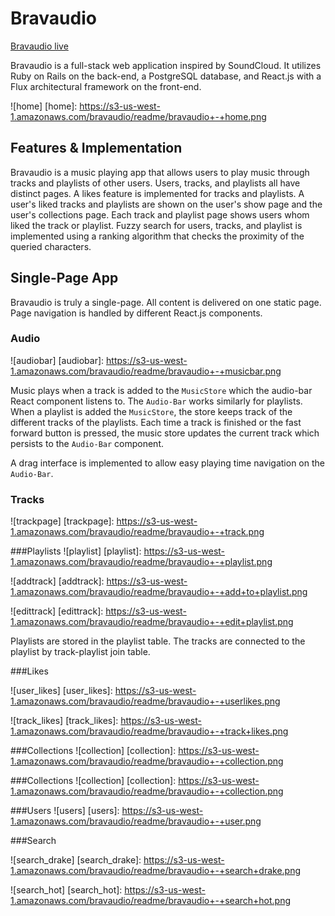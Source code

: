 # Bravaudio

[Bravaudio live][heroku]

[heroku]: http://www.bravaudio.com

Bravaudio is a full-stack web application inspired by SoundCloud.  It utilizes Ruby on Rails on the back-end, a PostgreSQL database, and React.js with a Flux architectural framework on the front-end.  

![home]
[home]: https://s3-us-west-1.amazonaws.com/bravaudio/readme/bravaudio+-+home.png

## Features & Implementation

Bravaudio is a music playing app that allows users to play music through tracks and playlists of other users. Users, tracks, and playlists all have distinct pages. A likes feature is implemented for tracks and playlists. A user's liked tracks and playlists are shown on the user's show page and the user's collections page. Each track and playlist page shows users whom liked the track or playlist. Fuzzy search for users, tracks, and playlist is implemented using a ranking algorithm that checks the proximity of the queried characters.

## Single-Page App

Bravaudio is truly a single-page. All content is delivered on one static page. Page navigation is handled by different React.js components.

### Audio

![audiobar]
[audiobar]: https://s3-us-west-1.amazonaws.com/bravaudio/readme/bravaudio+-+musicbar.png

Music plays when a track is added to the `MusicStore` which the audio-bar React component listens to. The `Audio-Bar` works similarly for playlists. When a playlist is added the `MusicStore`, the store keeps track of the different tracks of the playlists. Each time a track is finished or the fast forward button is pressed, the music store updates the current track which persists to the `Audio-Bar` component.

A drag interface is implemented to allow easy playing time navigation on the `Audio-Bar`.

### Tracks
![trackpage]
[trackpage]: https://s3-us-west-1.amazonaws.com/bravaudio/readme/bravaudio+-+track.png

###Playlists
![playlist]
[playlist]: https://s3-us-west-1.amazonaws.com/bravaudio/readme/bravaudio+-+playlist.png

![addtrack]
[addtrack]: https://s3-us-west-1.amazonaws.com/bravaudio/readme/bravaudio+-+add+to+playlist.png

![edittrack]
[edittrack]: https://s3-us-west-1.amazonaws.com/bravaudio/readme/bravaudio+-+edit+playlist.png

Playlists are stored in the playlist table. The tracks are connected to the playlist by track-playlist join table.

###Likes

![user_likes]
[user_likes]: https://s3-us-west-1.amazonaws.com/bravaudio/readme/bravaudio+-+userlikes.png

![track_likes]
[track_likes]: https://s3-us-west-1.amazonaws.com/bravaudio/readme/bravaudio+-+track+likes.png

###Collections
![collection]
[collection]: https://s3-us-west-1.amazonaws.com/bravaudio/readme/bravaudio+-+collection.png


###Collections
![collection]
[collection]: https://s3-us-west-1.amazonaws.com/bravaudio/readme/bravaudio+-+collection.png

###Users
![users]
[users]: https://s3-us-west-1.amazonaws.com/bravaudio/readme/bravaudio+-+user.png


###Search

![search_drake]
[search_drake]: https://s3-us-west-1.amazonaws.com/bravaudio/readme/bravaudio+-+search+drake.png

![search_hot]
[search_hot]: https://s3-us-west-1.amazonaws.com/bravaudio/readme/bravaudio+-+search+hot.png
